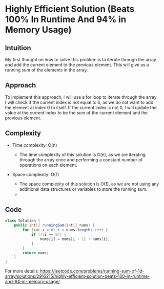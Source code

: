 # Highly Efficient Solution (Beats 100% In Runtime And 94% in Memory Usage)

## Intuition

My first thought on how to solve this problem is to iterate through the array and add the current element to the previous element. This will give us a running sum of the elements in the array.

## Approach

To implement this approach, I will use a for loop to iterate through the array. I will check if the current index is not equal to 0, as we do not want to add the element at index 0 to itself. If the current index is not 0, I will update the value at the current index to be the sum of the current element and the previous element.

## Complexity

- Time complexity: O(n)
  - The time complexity of this solution is O(n), as we are iterating through the array once and performing a constant number of operations on each element.

- Space complexity: O(1)
  - The space complexity of this solution is O(1), as we are not using any additional data structures or variables to store the running sum.
  -

## Code

```java
class Solution {
    public int[] runningSum(int[] nums) {
        for (int i = 0; i < nums.length; i++) {
            if (!(i == 0)) {
                nums[i] = nums[i - 1] + nums[i];
            }
        }
        return nums;
    }
}
```

For more details: <https://leetcode.com/problems/running-sum-of-1d-array/solutions/2916215/highly-efficient-solution-beats-100-in-runtime-and-94-in-memory-usage/>
